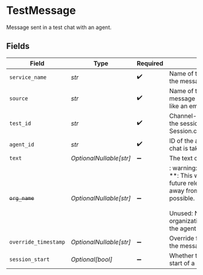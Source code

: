 # TestMessage

Message sent in a test chat with an agent.


## Fields

| Field                                                                                                                                                                               | Type                                                                                                                                                                                | Required                                                                                                                                                                            | Description                                                                                                                                                                         | Example                                                                                                                                                                             |
| ----------------------------------------------------------------------------------------------------------------------------------------------------------------------------------- | ----------------------------------------------------------------------------------------------------------------------------------------------------------------------------------- | ----------------------------------------------------------------------------------------------------------------------------------------------------------------------------------- | ----------------------------------------------------------------------------------------------------------------------------------------------------------------------------------- | ----------------------------------------------------------------------------------------------------------------------------------------------------------------------------------- |
| `service_name`                                                                                                                                                                      | *str*                                                                                                                                                                               | :heavy_check_mark:                                                                                                                                                                  | Name of the service producing the message                                                                                                                                           |                                                                                                                                                                                     |
| `source`                                                                                                                                                                            | *str*                                                                                                                                                                               | :heavy_check_mark:                                                                                                                                                                  | Name of the source of the message - identifies the user, like an email or username.                                                                                                 | user@email.com                                                                                                                                                                      |
| `test_id`                                                                                                                                                                           | *str*                                                                                                                                                                               | :heavy_check_mark:                                                                                                                                                                  | Channel-manager-side ID of the session (see Session.channel_manager_sid)                                                                                                            |                                                                                                                                                                                     |
| `agent_id`                                                                                                                                                                          | *str*                                                                                                                                                                               | :heavy_check_mark:                                                                                                                                                                  | ID of the agent with which the chat is taking place                                                                                                                                 |                                                                                                                                                                                     |
| `text`                                                                                                                                                                              | *OptionalNullable[str]*                                                                                                                                                             | :heavy_minus_sign:                                                                                                                                                                  | The text of the message                                                                                                                                                             | Hello                                                                                                                                                                               |
| ~~`org_name`~~                                                                                                                                                                      | *OptionalNullable[str]*                                                                                                                                                             | :heavy_minus_sign:                                                                                                                                                                  | : warning: ** DEPRECATED **: This will be removed in a future release, please migrate away from it as soon as possible.<br/><br/>Unused: Name of the organization associated with the agent |                                                                                                                                                                                     |
| `override_timestamp`                                                                                                                                                                | *OptionalNullable[str]*                                                                                                                                                             | :heavy_minus_sign:                                                                                                                                                                  | Override for the timestamp of the message                                                                                                                                           |                                                                                                                                                                                     |
| `session_start`                                                                                                                                                                     | *Optional[bool]*                                                                                                                                                                    | :heavy_minus_sign:                                                                                                                                                                  | Whether this message is the start of a new session                                                                                                                                  |                                                                                                                                                                                     |